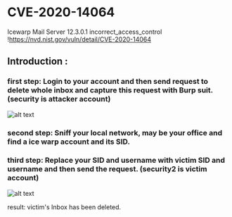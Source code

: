 # CVE-2020-14064
Icewarp Mail Server 12.3.0.1 incorrect_access_control
!https://nvd.nist.gov/vuln/detail/CVE-2020-14064

## Introduction :
### first step:  Login to your account and then send request to delete whole inbox and capture this request with Burp suit. (security is attacker account)
![alt text](https://github.com/networksecure/Icewarp_incorrect_access_control/blob/master/incorrect1.png)

### second step: Sniff your local network, may be your office and find a ice warp account and its SID.

### third step:  Replace your SID and username with victim SID and username and then send the request. (security2 is victim account)
![alt text](https://github.com/networksecure/Icewarp_incorrect_access_control/blob/master/incorrect2.png)

result: victim's Inbox has been deleted.
